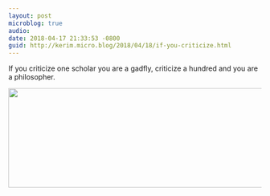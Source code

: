 ```yaml
---
layout: post
microblog: true
audio: 
date: 2018-04-17 21:33:53 -0800
guid: http://kerim.micro.blog/2018/04/18/if-you-criticize.html
---
```

If you criticize one scholar you are a gadfly, criticize a hundred and you are a philosopher. 

<img src="http://micro.oxus.net/uploads/2018/f60bfff7c9.jpg" width="600" height="198" />
